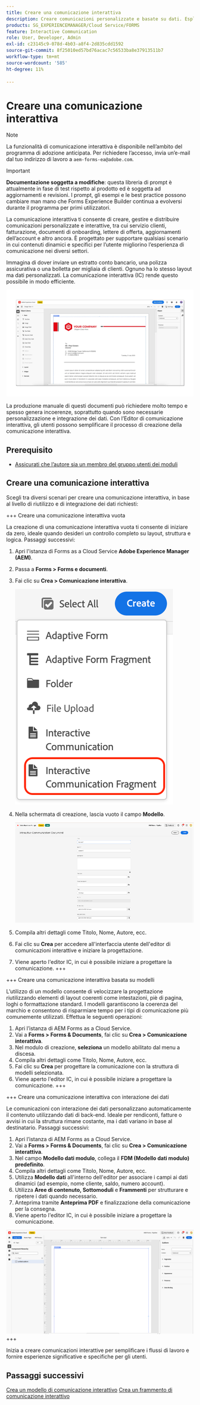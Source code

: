 ```yaml
---
title: Creare una comunicazione interattiva
description: Creare comunicazioni personalizzate e basate su dati. Esplora le funzioni chiave, i passaggi di onboarding e i casi d’uso reali con guide e tutorial.
products: SG_EXPERIENCEMANAGER/Cloud Service/FORMS
feature: Interactive Communication
role: User, Developer, Admin
exl-id: c23145c9-078d-4b03-a8f4-2d835cdd1592
source-git-commit: 8f25010ed57bd76acac7c56533ba8e37913511b7
workflow-type: tm+mt
source-wordcount: '585'
ht-degree: 11%

---
```



# Creare una comunicazione interattiva

>[!NOTE]
>
> La funzionalità di comunicazione interattiva è disponibile nell’ambito del programma di adozione anticipata. Per richiedere l’accesso, invia un’e-mail dal tuo indirizzo di lavoro a `aem-forms-ea@adobe.com`.

>[!IMPORTANT]
>
> **Documentazione soggetta a modifiche**: questa libreria di prompt è attualmente in fase di test rispetto al prodotto ed è soggetta ad aggiornamenti e revisioni. I prompt, gli esempi e le best practice possono cambiare man mano che Forms Experience Builder continua a evolversi durante il programma per primi utilizzatori.

La comunicazione interattiva ti consente di creare, gestire e distribuire comunicazioni personalizzate e interattive, tra cui servizio clienti, fatturazione, documenti di onboarding, lettere di offerta, aggiornamenti dell’account e altro ancora. È progettato per supportare qualsiasi scenario in cui contenuti dinamici e specifici per l’utente migliorino l’esperienza di comunicazione nei diversi settori.

Immagina di dover inviare un estratto conto bancario, una polizza assicurativa o una bolletta per migliaia di clienti. Ognuno ha lo stesso layout ma dati personalizzati. La comunicazione interattiva (IC) rende questo possibile in modo efficiente.

![Trova documento IC](/help/forms/interactive-communication/assets/introimg.png)

La produzione manuale di questi documenti può richiedere molto tempo e spesso genera incoerenze, soprattutto quando sono necessarie personalizzazione e integrazione dei dati. Con l’Editor di comunicazione interattiva, gli utenti possono semplificare il processo di creazione della comunicazione interattiva.

## Prerequisito

* [Assicurati che l’autore sia un membro del gruppo utenti dei moduli](/help/forms/setup-forms-cloud-service.md#configure-users)

## Creare una comunicazione interattiva

Scegli tra diversi scenari per creare una comunicazione interattiva, in base al livello di riutilizzo e di integrazione dei dati richiesti:

+++ Creare una comunicazione interattiva vuota

La creazione di una comunicazione interattiva vuota ti consente di iniziare da zero, ideale quando desideri un controllo completo su layout, struttura e logica.
Passaggi successivi:

1. Apri l&#39;istanza di Forms as a Cloud Service **Adobe Experience Manager (AEM)**.
1. Passa a **Forms > Forms e documenti**.
1. Fai clic su **Crea > Comunicazione interattiva**.

   ![Trova documento IC](/help/forms/interactive-communication/assets/comm.png)

1. Nella schermata di creazione, lascia vuoto il campo **Modello**.

   ![Trova documento IC](/help/forms/interactive-communication/assets/create-ic-document.png)

1. Compila altri dettagli come Titolo, Nome, Autore, ecc.
1. Fai clic su **Crea** per accedere all&#39;interfaccia utente dell&#39;editor di comunicazioni interattive e iniziare la progettazione.
1. Viene aperto l&#39;editor IC, in cui è possibile iniziare a progettare la comunicazione.
+++

+++ Creare una comunicazione interattiva basata su modelli

L’utilizzo di un modello consente di velocizzare la progettazione riutilizzando elementi di layout coerenti come intestazioni, piè di pagina, loghi o formattazione standard.
I modelli garantiscono la coerenza del marchio e consentono di risparmiare tempo per i tipi di comunicazione più comunemente utilizzati. Effettua le seguenti operazioni:

1. Apri l’istanza di AEM Forms as a Cloud Service.
1. Vai a **Forms > Forms &amp; Documents**, fai clic su **Crea > Comunicazione interattiva**.
1. Nel modulo di creazione, **seleziona** un modello abilitato dal menu a discesa.
1. Compila altri dettagli come Titolo, Nome, Autore, ecc.
1. Fai clic su **Crea** per progettare la comunicazione con la struttura di modelli selezionata.
1. Viene aperto l&#39;editor IC, in cui è possibile iniziare a progettare la comunicazione.
+++

+++ Creare una comunicazione interattiva con interazione dei dati

Le comunicazioni con interazione dei dati personalizzano automaticamente il contenuto utilizzando dati di back-end.
Ideale per rendiconti, fatture o avvisi in cui la struttura rimane costante, ma i dati variano in base al destinatario. Passaggi successivi:

1. Apri l’istanza di AEM Forms as a Cloud Service.
1. Vai a **Forms > Forms &amp; Documents**, fai clic su **Crea > Comunicazione interattiva**.
1. Nel campo **Modello dati modulo**, collega il **FDM (Modello dati modulo) predefinito**.
1. Compila altri dettagli come Titolo, Nome, Autore, ecc.
1. Utilizza **Modello dati** all&#39;interno dell&#39;editor per associare i campi ai dati dinamici (ad esempio, nome cliente, saldo, numero account).
1. Utilizza **Aree di contenuto, Sottomoduli** e **Frammenti** per strutturare e ripetere i dati quando necessario.
1. Anteprima tramite **Anteprima PDF** e finalizzazione della comunicazione per la consegna.
1. Viene aperto l&#39;editor IC, in cui è possibile iniziare a progettare la comunicazione.

![Trova documento IC](/help/forms/interactive-communication/assets/ic-ui.png)
+++

Inizia a creare comunicazioni interattive per semplificare i flussi di lavoro e fornire esperienze significative e specifiche per gli utenti.

## Passaggi successivi

[Crea un modello di comunicazione interattivo](/help/forms/interactive-communication/create-interactive-communication-template.md)
[Crea un frammento di comunicazione interattivo](/help/forms/interactive-communication/create-interactive-communication-fragment.md)
